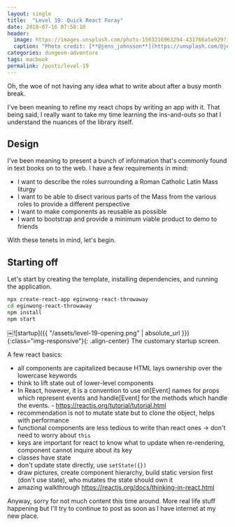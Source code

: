 ```yaml
---
layout: single
title:  "Level 19: Quick React Foray"
date: 2018-07-16 07:58:10
header:
  image: https://images.unsplash.com/photo-1503216963294-431766a5a929?ixlib=rb-0.3.5&ixid=eyJhcHBfaWQiOjEyMDd9&s=e24dbc5edc6a57cc84ce66a30bc7d5c3&auto=format&fit=crop&w=2700&q=80
  caption: "Photo credit: [**@jens_johnsson**](https://unsplash.com/@jens_johnsson)"
categories: dungeon-adventure
tags: macbook
permalink: /posts/level-19
---
```


Oh, the woe of not having any idea what to write about after a busy month break. 

I've been meaning to refine my react chops by writing an app with it. That being said, I really want to take my time learning the ins-and-outs so that I understand the nuances of the library itself. 

## Design
I've been meaning to present a bunch of information that's commonly found in text books on to the web. I have a few requirements in mind:
* I want to describe the roles surrounding a Roman Catholic Latin Mass liturgy
* I want to be able to disect various parts of the Mass from the various roles to provide a different perspective
* I want to make components as reusable as possible
* I want to bootstrap and provide a minimum viable product to demo to friends

With these tenets in mind, let's begin.

## Starting off

Let's start by creating the template, installing dependencies, and running the application.
```bash
npx create-react-app eginwong-react-throwaway
cd eginwong-react-throwaway
npm install
npm start
```

￼![startup]({{ "/assets/level-19-opening.png" | absolute_url }}){:class="img-responsive"}{: .align-center}
The customary startup screen.

A few react basics:
* all components are capitalized because HTML lays ownership over the lowercase keywords
* think to lift state out of lower-level components
* In React, however, it is a convention to use on[Event] names for props which represent events and handle[Event] for the methods which handle the events. - https://reactjs.org/tutorial/tutorial.html
* recommendation is not to mutate state but to clone the object, helps with performance
* functional components are less tedious to write than react ones -> don't need to worry about `this`
* keys are important for react to know what to update when re-rendering, component cannot inquire about its key
* classes have state
* don't update state directly, use `setState({})`
* draw pictures, create component hierarchy, build static version first (don't use state), who mutates the state should own it
* amazing walkthrough https://reactjs.org/docs/thinking-in-react.html 


Anyway, sorry for not much content this time around. More real life stuff happening but I'll try to continue to post as soon as I have internet at my new place.